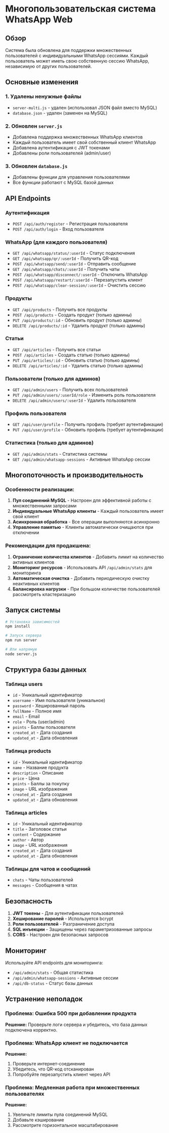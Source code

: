 # Многопользовательская система WhatsApp Web

## Обзор

Система была обновлена для поддержки множественных пользователей с индивидуальными WhatsApp сессиями. Каждый пользователь может иметь свою собственную сессию WhatsApp, независимую от других пользователей.

## Основные изменения

### 1. Удалены ненужные файлы
- `server-multi.js` - удален (использовал JSON файл вместо MySQL)
- `database.json` - удален (заменен на MySQL)

### 2. Обновлен `server.js`
- Добавлена поддержка множественных WhatsApp клиентов
- Каждый пользователь имеет свой собственный клиент WhatsApp
- Добавлена аутентификация с JWT токенами
- Добавлены роли пользователей (admin/user)

### 3. Обновлен `database.js`
- Добавлены функции для управления пользователями
- Все функции работают с MySQL базой данных

## API Endpoints

### Аутентификация
- `POST /api/auth/register` - Регистрация пользователя
- `POST /api/auth/login` - Вход пользователя

### WhatsApp (для каждого пользователя)
- `GET /api/whatsapp/status/:userId` - Статус подключения
- `GET /api/whatsapp/qr/:userId` - Получить QR-код
- `POST /api/whatsapp/send/:userId` - Отправить сообщение
- `GET /api/whatsapp/chats/:userId` - Получить чаты
- `POST /api/whatsapp/disconnect/:userId` - Отключить WhatsApp
- `POST /api/whatsapp/restart/:userId` - Перезапустить клиент
- `POST /api/whatsapp/clear-session/:userId` - Очистить сессию

### Продукты
- `GET /api/products` - Получить все продукты
- `POST /api/products` - Создать продукт (только админы)
- `PUT /api/products/:id` - Обновить продукт (только админы)
- `DELETE /api/products/:id` - Удалить продукт (только админы)

### Статьи
- `GET /api/articles` - Получить все статьи
- `POST /api/articles` - Создать статью (только админы)
- `PUT /api/articles/:id` - Обновить статью (только админы)
- `DELETE /api/articles/:id` - Удалить статью (только админы)

### Пользователи (только для админов)
- `GET /api/admin/users` - Получить всех пользователей
- `PUT /api/admin/users/:userId/role` - Изменить роль пользователя
- `DELETE /api/admin/users/:userId` - Удалить пользователя

### Профиль пользователя
- `GET /api/user/profile` - Получить профиль (требует аутентификации)
- `PUT /api/user/profile` - Обновить профиль (требует аутентификации)

### Статистика (только для админов)
- `GET /api/admin/stats` - Статистика системы
- `GET /api/admin/whatsapp-sessions` - Активные WhatsApp сессии

## Многопоточность и производительность

### Особенности реализации:
1. **Пул соединений MySQL** - Настроен для эффективной работы с множественными запросами
2. **Индивидуальные WhatsApp клиенты** - Каждый пользователь имеет свой клиент
3. **Асинхронная обработка** - Все операции выполняются асинхронно
4. **Управление памятью** - Клиенты автоматически очищаются при отключении

### Рекомендации для продакшена:
1. **Ограничение количества клиентов** - Добавить лимит на количество активных клиентов
2. **Мониторинг ресурсов** - Использовать API `/api/admin/stats` для мониторинга
3. **Автоматическая очистка** - Добавить периодическую очистку неактивных клиентов
4. **Балансировка нагрузки** - При большом количестве пользователей рассмотреть кластеризацию

## Запуск системы

```bash
# Установка зависимостей
npm install

# Запуск сервера
npm run server

# Или напрямую
node server.js
```

## Структура базы данных

### Таблица users
- `id` - Уникальный идентификатор
- `username` - Имя пользователя (уникальное)
- `password` - Хешированный пароль
- `fullName` - Полное имя
- `email` - Email
- `role` - Роль (user/admin)
- `points` - Баллы пользователя
- `created_at` - Дата создания
- `updated_at` - Дата обновления

### Таблица products
- `id` - Уникальный идентификатор
- `name` - Название продукта
- `description` - Описание
- `price` - Цена
- `points` - Баллы за покупку
- `image` - URL изображения
- `created_at` - Дата создания
- `updated_at` - Дата обновления

### Таблица articles
- `id` - Уникальный идентификатор
- `title` - Заголовок статьи
- `content` - Содержание
- `author` - Автор
- `image` - URL изображения
- `created_at` - Дата создания
- `updated_at` - Дата обновления

### Таблицы для чатов и сообщений
- `chats` - Чаты пользователей
- `messages` - Сообщения в чатах

## Безопасность

1. **JWT токены** - Для аутентификации пользователей
2. **Хеширование паролей** - Используется bcrypt
3. **Роли пользователей** - Разграничение доступа
4. **SQL инъекции** - Защищены через параметризованные запросы
5. **CORS** - Настроен для безопасных запросов

## Мониторинг

Используйте API endpoints для мониторинга:
- `/api/admin/stats` - Общая статистика
- `/api/admin/whatsapp-sessions` - Активные сессии
- `/api/db-status` - Статус базы данных

## Устранение неполадок

### Проблема: Ошибка 500 при добавлении продукта
**Решение:** Проверьте логи сервера и убедитесь, что база данных подключена корректно.

### Проблема: WhatsApp клиент не подключается
**Решение:** 
1. Проверьте интернет-соединение
2. Убедитесь, что QR-код отсканирован
3. Попробуйте перезапустить клиент через API

### Проблема: Медленная работа при множественных пользователях
**Решение:**
1. Увеличьте лимиты пула соединений MySQL
2. Добавьте кэширование
3. Рассмотрите горизонтальное масштабирование 